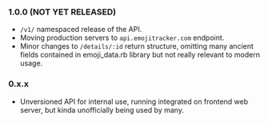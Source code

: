 ### 1.0.0 (NOT YET RELEASED)

- `/v1/` namespaced release of the API.
- Moving production servers to `api.emojitracker.com` endpoint.
- Minor changes to `/details/:id` return structure, omitting many
  ancient fields contained in emoji_data.rb library but not really
  relevant to modern usage.

### 0.x.x

- Unversioned API for internal use, running integrated on frontend
  web server, but kinda unofficially being used by many.
